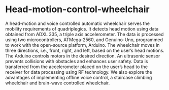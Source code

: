 # Head-motion-control-wheelchair
A head-motion and voice controlled automatic wheelchair serves the mobility requirements of quadriplegics. It detects head motion using data obtained from ADXL 335, a triple axis accelerometer. The data is processed using two microcontrollers, ATMega-2560, and Genuino-Uno, programmed to work with the open-source platform, Arduino. The wheelchair moves in three directions, i.e., front, right, and left, based on the user’s head motions. The Arduino controls motors in the desired direction. An ultrasonic sensor prevents collisions with obstacles and enhances user safety.  Data is transferred from the accelerometer placed on the user’s head to the receiver for data processing using RF technology. We also explore the advantages of implementing offline voice control, a staircase climbing wheelchair and brain-wave controlled wheelchair.
